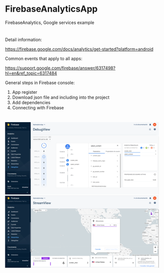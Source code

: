 # FirebaseAnalyticsApp
FirebaseAnalytics, Google services example
#
Detail information:

https://firebase.google.com/docs/analytics/get-started?platform=android 

Common events that apply to all apps: 

https://support.google.com/firebase/answer/6317498?hl=en&ref_topic=6317484

General steps in Firebase console:
1. App register
2. Download json file and including into the project
3. Add dependencies 
4. Connecting with Firebase

#
 
<p align="center">
<img src="images/FirebaseAnalytics - DebugView.png">
<img src="images/FirebaseAnalytics - StreamView.png"> 
</p>
